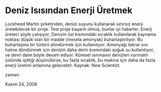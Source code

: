 # Deniz Isısından Enerji Üretmek
Lockheed Martin şirketinden, denizi suyunu kullanarak sınırsız enerji üretebilecek bir proje. Test proje başarılı olmuş, bunlar iyi haberler. Enerji üreteci şöyle çalışıyor; Denizin üst kısmındaki sıcaklık kullanılarak kaynama noktası düşük olan bir madde (mesela amonyak) buharlaştırılıyor. Bu buharlaşma bir türbini döndürmek için kullanılıyor. Amonyağı tekrar sıvı haline döndürmek için denizin daha derin kısmındaki soğuk su kullanılıyor, ve devri daim böyle devam ediyor.  Küresel ısınmanın denizleri normalın üstünde işittiği düşünülürse, bu fazla sıcaklık, bu makina için daha da fazla enerji üretimi anlamına gelecektir.  Kaynak: New Scientist. 







zaman:

Kasım 24, 2008










